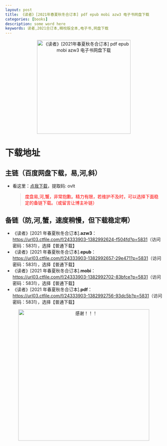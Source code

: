 ```yaml
---
layout: post
title: 《读者》[2021年春夏秋冬合订本] pdf epub mobi azw3 电子书网盘下载
categories: [books]
description: some word here
keywords: 读者,2021合订本,精校版全本,电子书,网盘下载
---
```


<div align="center"><img src="https://qweree.cn/wp-content/uploads/2024/10/du-zhe-2021-tuya.jpg" alt="《读者》[2021年春夏秋冬合订本] pdf epub mobi azw3 电子书网盘下载" width="300px" height="auto"></div>

# 下载地址

## 主链（百度网盘下载，易,河,斜）

- 看这里：[点我下载](https://pan.baidu.com/s/1iMXUbSbtZQZjDcqDmnWUyw?pwd=ovlt)，提取码: ovlt

  > <p style="color:red" >度盘易,河,蟹，非常抱歉。精力有限，若维护不及时，可以选择下面稳定的备链下载。（或留言让博主补链）</p>

## 备链（防,河,蟹，速度稍慢，但下载稳定啊）

- 《读者》[2021 年春夏秋冬合订本].**azw3**：<https://url03.ctfile.com/f/24333903-1382992624-f504fd?p=5831>（访问密码：5831），选择【普通下载】
- 《读者》[2021 年春夏秋冬合订本].**epub**：<https://url03.ctfile.com/f/24333903-1382992657-29e471?p=5831>（访问密码：5831），选择【普通下载】
- 《读者》[2021 年春夏秋冬合订本].**mobi**：<https://url03.ctfile.com/f/24333903-1382992702-83bfce?p=5831>（访问密码：5831），选择【普通下载】
- 《读者》[2021 年春夏秋冬合订本].**pdf**：<https://url03.ctfile.com/f/24333903-1382992756-93dc5b?p=5831>（访问密码：5831），选择【普通下载】

<div align="center"><img src="https://pic.imgdb.cn/item/6707df6bd29ded1a8ce37031.gif" alt="感谢！！！" width="420px" height="auto"/></div>
